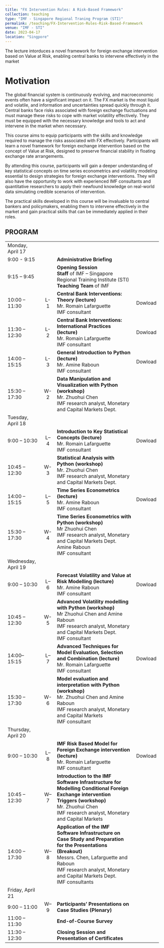 ```yaml
---
title: "FX Intervention Rules: A Risk-Based Framework"
collection: teaching
type: "IMF - Singapore Regional Traning Program (STI)"
permalink: /teaching/FX-Intervention-Rules-Risk-Based-Framework
venue: "IMF - STI"
date: 2023-04-17
location: "Singpore"
---
```


The lecture intorduces a novel framework for foreign exchange intervention based on Value at Risk, enabling central banks to intervene effectively in the market

# Motivation

The global financial system is continuously evolving, and macroeconomic events often have a significant impact on it. The FX market is the most liquid and volatile, and information and uncertainties spread quickly through it. Central banks face risks associated with foreign exchange fluctuations and must manage these risks to cope with market volatility effectively. They must be equipped with the necessary knowledge and tools to act and intervene in the market when necessary.

This course aims to equip participants with the skills and knowledge required to manage the risks associated with FX effectively. Participants will learn a novel framework for foreign exchange intervention based on the concept of Value at Risk, designed to preserve financial stability in floating exchange rate arrangements.

By attending this course, participants will gain a deeper understanding of key statistical concepts on time series econometrics and volatility modeling essential to design strategies for foreign exchange interventions. They will also have the opportunity to work with experienced IMF consultants and quantitative researchers to apply their newfound knowledge on real-world data simulating credible scenarios of intervention.

The practical skills developed in this course will be invaluable to central bankers and policymakers, enabling them to intervene effectively in the market and gain practical skills that can be immediately applied in their roles.

[//]: # (# Course Material)

[//]: # ()
[//]: # (* Central Bank Interventions:)

[//]: # (    - Lecture 1: Theory )

[//]: # (    - Lecture 2: International Practices)

[//]: # ()
[//]: # (* Statistics :)

[//]: # (    - Lecture: Introduction to Key Statistical Concepts )

[//]: # (    - Workshop: Data Manipulation and Visualization with Python)

[//]: # (* Econometrics:)

[//]: # (    - Lecture: Time Series Econometrics)

[//]: # (    - Workshop: Timeseries modelling with Python )

[//]: # (   )
[//]: # (* Volatility Modeling: )

[//]: # (    - Lecture: Forecast Volatility and Value at Risk Modelling )

[//]: # (    - Lecture: Advanced Techniques for Model Evaluation, Selection and Combination )

[//]: # (    - Workshop: Advanced Voaltility Modelling with Python )

[//]: # (    )
[//]: # (* Risk Based Model for Foreign Exchange intervention )

[//]: # (    - Lecture: Model introduction )

[//]: # (    - Workshop: Model deployment )


## PROGRAM
|   |     |    |     |
|---|:---:|:---|:---:|
| Monday, April 17 |||
|9:00 - 9:15 ||**Administrative Briefing**||
|9:15 – 9:45||**Opening Session**  <br/> **Staff** of IMF – Singapore Regional Training Institute (STI)  <br/> **Teaching Team** of IMF||
|10:00 – 11:30| L-1| **Central Bank Interventions: Theory (lecture)** <br/>  Mr. Romain Lafarguette  <br/> IMF consultant| Dowload |
|11:30 – 12:30| L-2| **Central Bank Interventions: International Practices (lecture)**  <br/> Mr. Romain Lafarguette  <br/> IMF consultant|Dowload |
|14:00 – 15:15|	L-3| **General Introduction to Python (lecture)**  <br/> Mr. Amine Raboun  <br/> IMF consultant|Dowload |
|15:30 – 17:30|	W-2| **Data Manipulation and Visualization with Python (workshop)**  <br/>Mr. Zhuohui Chen  <br/> IMF research analyst, Monetary and Capital Markets Dept.||
|Tuesday, April 18||
|9:00 – 10:30| L–4|	**Introduction to Key Statistical Concepts (lecture)**  <br/> Mr. Romain Lafarguette  <br/> IMF consultant|Dowload |
|10:45 – 12:30|	W-3|**Statistical Analysis with Python (workshop)**  <br/>Mr. Zhuohui Chen <br/>IMF research analyst, Monetary and Capital Markets Dept.||
|14:00 – 15:15|	L–5|**Time Series Econometrics (lecture)** <br/>Mr. Amine Raboun <br/>IMF consultant|Dowload |
|15:30 – 17:30|	W-4|**Time Series Econometrics with Python (workshop)** <br/>Mr Zhuohui Chen <br/> IMF research analyst, Monetary and Capital Markets Dept. <br/>Amine Raboun <br/>IMF consultant||
|Wednesday, April 19|||
|9:00 – 10:30| 	L–6|**Forecast Volatility and Value at Risk Modelling (lecture)** <br/>Mr. Amine Raboun <br/>IMF consultant|Dowload |
|10:45 – 12:30|	W-5|**Advanced Volatility modelling with Python (workshop)** <br/> Mr Zhuohui Chen and Amine Raboun <br/>IMF research analyst, Monetary and Capital Markets Dept.  <br/> IMF consultant||
|14:00– 15:15|	L–7|**Advanced Techniques for Model Evaluation, Selection and Combination (lecture)** <br/>Mr. Romain Lafarguette <br/>IMF consultant|Dowload |
|15:30 – 17:30|	W-6|**Model evaluation and interpretation with Python (workshop)** <br/>Mr. Zhuohui Chen and Amine Raboun <br/>IMF research analyst, Monetary and Capital Markets <br/>IMF consultant||
|Thursday, April 20|||
|9:00 – 10:30|	L–8	|**IMF Risk Based Model for Foreign Exchange intervention (lecture)** <br/>Mr. Romain Lafarguette<br/>IMF consultant|Dowload |
|10:45 – 12:30|	W–7|**Introduction to the IMF Software Infrastructure for Modelling Conditional Foreign Exchange intervention Triggers (workshop)** <br/>Mr. Zhuohui Chen<br/>IMF research analyst, Monetary and Capital Markets||
|14:00 – 17:30|	W–8|**Application of the IMF Software Infrastructure on Case Study and Preparation for the Presentations (Breakout)** <br/>Messrs. Chen, Lafarguette and Raboun <br/> IMF research analyst, Monetary and Capital Markets Dept. <br/> IMF consultants||
|Friday, April 21||
|9:00 – 11:00|	W–9|**Participants’ Presentations on Case Studies (Plenary)**||
|11:00 – 11:30|		|**End-of-Course Survey**||
|11:30 – 12:30|		|**Closing Session and Presentation of Certificates**|| 